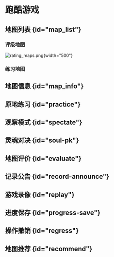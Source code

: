 # 跑酷游戏

## 地图列表 {id="map_list"}

### 评级地图 
![rating_maps.png](rating_maps.png){width="500"}

### 练习地图

## 地图信息 {id="map_info"}

## 原地练习 {id="practice"}

## 观察模式 {id="spectate"}

## 灵魂对决 {id="soul-pk"}

## 地图评价 {id="evaluate"}

## 记录公告 {id="record-announce"}

## 游戏录像 {id="replay"}

## 进度保存 {id="progress-save"}

## 操作撤销 {id="regress"}

## 地图推荐 {id="recommend"}